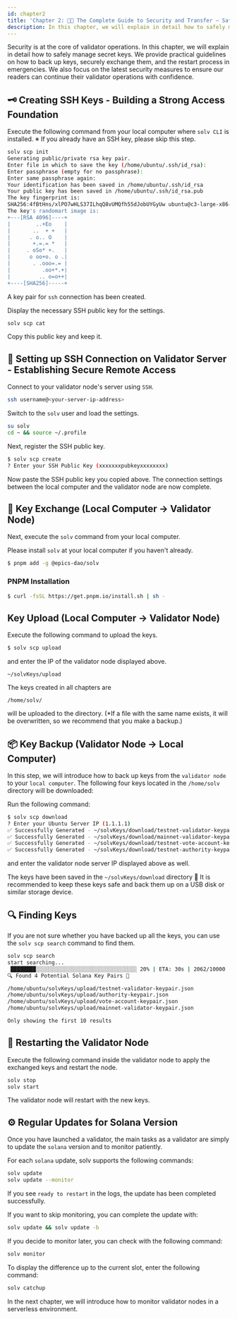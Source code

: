 ```yaml
---
id: chapter2
title: 'Chapter 2: 🔐🚚 The Complete Guide to Security and Transfer — Safe Backup, Exchange, and Regular Update of Secret Keys 💼'
description: In this chapter, we will explain in detail how to safely manage secret keys.We provide practical guidelines on how to back up keys, securely exchange them, and the restart process in emergencies.
---
```


Security is at the core of validator operations. In this chapter, we will explain in detail how to safely manage secret keys. We provide practical guidelines on how to back up keys, securely exchange them, and the restart process in emergencies. We also focus on the latest security measures to ensure our readers can continue their validator operations with confidence.

## 🗝️ Creating SSH Keys - Building a Strong Access Foundation

Execute the following command from your local computer where `solv CLI` is installed.
※ If you already have an SSH key, please skip this step.

```bash
solv scp init
Generating public/private rsa key pair.
Enter file in which to save the key (/home/ubuntu/.ssh/id_rsa):
Enter passphrase (empty for no passphrase):
Enter same passphrase again:
Your identification has been saved in /home/ubuntu/.ssh/id_rsa
Your public key has been saved in /home/ubuntu/.ssh/id_rsa.pub
The key fingerprint is:
SHA256:4fBtHns/xlPO7wHLS37ILhqQ8vUMQfh55dJobUYGyUw ubuntu@c3-large-x86-bue-1
The key's randomart image is:
+---[RSA 4096]----+
|        ..+Eo    |
|       ..  + +   |
|      . o.. O    |
|       +.=.= *   |
|     . oSo* +.   |
|      o oo+o. o .|
|       . .ooo=.= |
|          .oo+*.+|
|         .. o=o++|
+----[SHA256]-----+
```

A key pair for `ssh` connection has been created.

Display the necessary SSH public key for the settings.

```bash
solv scp cat
```

Copy this public key and keep it.

## 🔗 Setting up SSH Connection on Validator Server - Establishing Secure Remote Access

Connect to your validator node's server using `SSH`.

```bash
ssh username@<your-server-ip-address>
```

Switch to the `solv` user and load the settings.

```bash
su solv
cd ~ && source ~/.profile
```

Next, register the SSH public key.

```bash
$ solv scp create
? Enter your SSH Public Key (xxxxxxxpubkeyxxxxxxxx)
```

Now paste the SSH public key you copied above.
The connection settings between the local computer and the validator node are now complete.

## 🔀 Key Exchange (Local Computer → Validator Node)

Next, execute the `solv` command from your local computer.

Please install `solv` at your local computer if you haven't already.

```bash
$ pnpm add -g @epics-dao/solv
```

### PNPM Installation

```bash
$ curl -fsSL https://get.pnpm.io/install.sh | sh -
```

## Key Upload (Local Computer → Validator Node)

Execute the following command to upload the keys.

```bash
$ solv scp upload
```

and enter the IP of the validator node displayed above.

`~/solvKeys/upload`

The keys created in all chapters are

`/home/solv/`

will be uploaded to the directory.
(\*If a file with the same name exists, it will be overwritten, so we recommend that you make a backup.)

## 📦 Key Backup (Validator Node → Local Computer)

In this step, we will introduce how to back up keys from the `validator node` to your `local computer`.
The following four keys located in the `/home/solv` directory will be downloaded:

Run the following command:

```bash
$ solv scp download
? Enter your Ubuntu Server IP (1.1.1.1)
✅ Successfully Generated - ~/solvKeys/download/testnet-validator-keypair.json
✅ Successfully Generated - ~/solvKeys/download/mainnet-validator-keypair.json
✅ Successfully Generated - ~/solvKeys/download/testnet-vote-account-keypair.json
✅ Successfully Generated - ~/solvKeys/download/testnet-authority-keypair.json
```

and enter the validator node server IP displayed above as well.

The keys have been saved in the `~/solvKeys/download` directory 🎉
It is recommended to keep these keys safe and back them up on a USB disk or similar storage device.

## 🔍 Finding Keys

If you are not sure whether you have backed up all the keys, you can use the `solv scp search` command to find them.

```bash
solv scp search
start searching...
 ████████░░░░░░░░░░░░░░░░░░░░░░░░░░░░░░░░ 20% | ETA: 30s | 2062/10000
🔍 Found 4 Potential Solana Key Pairs 🎉

/home/ubuntu/solvKeys/upload/testnet-validator-keypair.json
/home/ubuntu/solvKeys/upload/authority-keypair.json
/home/ubuntu/solvKeys/upload/vote-account-keypair.json
/home/ubuntu/solvKeys/upload/mainnet-validator-keypair.json

Only showing the first 10 results
```

## 🔄 Restarting the Validator Node

Execute the following command inside the validator node to apply the exchanged keys and restart the node.

```bash
solv stop
solv start
```

The validator node will restart with the new keys.

## ⚙️ Regular Updates for Solana Version

Once you have launched a validator, the main tasks as a validator are simply to update the `solana` version and to monitor patiently.

For each `solana` update, solv supports the following commands:

```bash
solv update
solv update --monitor
```

If you see `ready to restart` in the logs, the update has been completed successfully.

If you want to skip monitoring, you can complete the update with:

```bash
solv update && solv update -b
```

If you decide to monitor later, you can check with the following command:

```bash
solv monitor
```

To display the difference up to the current slot, enter the following command:

```bash
solv catchup
```

In the next chapter, we will introduce how to monitor validator nodes in a serverless environment.
